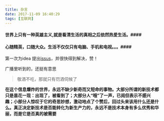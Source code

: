 ```yaml
---
title: 杂言
date: 2017-11-09 16:40:29
tags: [互联网]
---
```


#### 世界上只有一种英雄主义,就是看清生活的真相之后依然热爱生活。####

#### 心随精英，口随大众。生活不仅仅只有电脑、手机和电视。。。####

第一次为idea 提出[issus](https://youtrack.jetbrains.com/issue/IDEA-246570)，并很快得到解决，赞！

广播里听到的，还挺有意思
> 敬酒不吃，那就只有罚酒伺候了

**在这个信息爆炸的世界，永远不缺少新奇而又短命的事物。大部分所谓的新技术都只是昙花一现：出现了，被看到了；大部分人“哦”了一声，已阅但表示不感兴趣；小部分人惊叹于它的奇思妙想，激动地点了个赞后，回过头来该用什么还是什么。真正决定新技术是否能转化为新生产力的，永远不是技术本身有多么优秀和华丽，而是它是否真的被需要**
